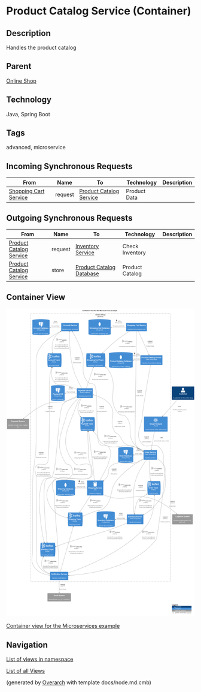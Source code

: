 
# Product Catalog Service (Container)
## Description
Handles the product catalog

## Parent
[Online Shop](../../../../software-development/architecture/example/microservices/online-shop.md)

## Technology
Java, Spring Boot

## Tags
advanced, microservice
## Incoming Synchronous Requests 
| From | Name | To | Technology | Description |
|---|---|---|---|---|
| [Shopping Cart Service](../../../../software-development/architecture/example/microservices/shopping-cart-service.md) | request | [Product Catalog Service](../../../../software-development/architecture/example/microservices/product-catalog-service.md) | Product Data |
## Outgoing Synchronous Requests 
| From | Name | To | Technology | Description |
|---|---|---|---|---|
| [Product Catalog Service](../../../../software-development/architecture/example/microservices/product-catalog-service.md) | request | [Inventory Service](../../../../software-development/architecture/example/microservices/inventory-service.md) | Check Inventory |
| [Product Catalog Service](../../../../software-development/architecture/example/microservices/product-catalog-service.md) | store | [Product Catalog Database](../../../../software-development/architecture/example/microservices/product-catalog-db.md) | Product Catalog |

## Container View
![Container view for the Microservices example](../../../../software-development/architecture/example/microservices/container-view.png)

[Container view for the Microservices example](../../../../software-development/architecture/example/microservices/container-view.md)


## Navigation
[List of views in namespace](./views-in-namespace.md)

[List of all Views](../../../../views.md)


(generated by [Overarch](https://github.com/soulspace-org/overarch) with template docs/node.md.cmb)
